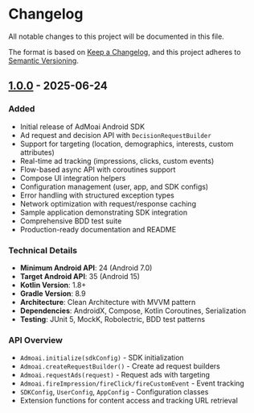 # Changelog

All notable changes to this project will be documented in this file.

The format is based on [Keep a Changelog](https://keepachangelog.com/en/1.0.0/),
and this project adheres to [Semantic Versioning](https://semver.org/spec/v2.0.0.html).

## [1.0.0] - 2025-06-24

### Added
- Initial release of AdMoai Android SDK
- Ad request and decision API with `DecisionRequestBuilder`
- Support for targeting (location, demographics, interests, custom attributes)
- Real-time ad tracking (impressions, clicks, custom events)
- Flow-based async API with coroutines support
- Compose UI integration helpers
- Configuration management (user, app, and SDK configs)
- Error handling with structured exception types
- Network optimization with request/response caching
- Sample application demonstrating SDK integration
- Comprehensive BDD test suite
- Production-ready documentation and README

### Technical Details
- **Minimum Android API**: 24 (Android 7.0)
- **Target Android API**: 35 (Android 15)
- **Kotlin Version**: 1.8+
- **Gradle Version**: 8.9
- **Architecture**: Clean Architecture with MVVM pattern
- **Dependencies**: AndroidX, Compose, Kotlin Coroutines, Serialization
- **Testing**: JUnit 5, MockK, Robolectric, BDD test patterns

### API Overview
- `Admoai.initialize(sdkConfig)` - SDK initialization
- `Admoai.createRequestBuilder()` - Create ad request builders
- `Admoai.requestAds(request)` - Request ads with targeting
- `Admoai.fireImpression/fireClick/fireCustomEvent` - Event tracking
- `SDKConfig`, `UserConfig`, `AppConfig` - Configuration classes
- Extension functions for content access and tracking URL retrieval

[1.0.0]: https://github.com/admoai/admoai-android/releases/tag/v1.0.0
